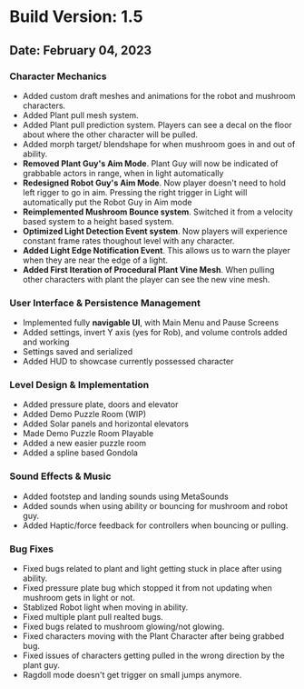 # Build Version: 1.5

## Date: February 04, 2023

### Character Mechanics

- Added custom draft meshes and animations for the robot and mushroom characters.
- Added Plant pull mesh system.
- Added Plant pull prediction system. Players can see a decal on the floor about where the other character will be pulled.
- Added morph target/ blendshape for when mushroom goes in and out of ability.
- **Removed Plant Guy's Aim Mode**. Plant Guy will now be indicated of grabbable actors in range, when in light automatically
- **Redesigned Robot Guy's Aim Mode**. Now player doesn't need to hold left rigger to go in aim. Pressing the right trigger in Light will automatically put the Robot Guy in Aim mode
- **Reimplemented Mushroom Bounce system**. Switched it from a velocity based system to a height based system.
- **Optimized Light Detection Event system**. Now players will experience constant frame rates thoughout level with any character.
- **Added Light Edge Notification Event**. This allows us to warn the player when they are near the edge of a light.
- **Added First Iteration of Procedural Plant Vine Mesh**. When pulling other characters with plant the player can see the new vine mesh.

### User Interface & Persistence Management

- Implemented fully **navigable UI**, with Main Menu and Pause Screens
- Added settings, invert Y axis (yes for Rob), and volume controls added and working
- Settings saved and serialized
- Added HUD to showcase currently possessed character
  
### Level Design & Implementation

- Added pressure plate, doors and elevator
- Added Demo Puzzle Room (WIP)
- Added Solar panels and horizontal elevators
- Made Demo Puzzle Room Playable
- Added a new easier puzzle room
- Added a spline based Gondola

### Sound Effects & Music

- Added footstep and landing sounds using MetaSounds
- Added sounds when using ability or bouncing for mushroom and robot guy.
- Added Haptic/force feedback for controllers when bouncing or pulling.

### Bug Fixes

- Fixed bugs related to plant and light getting stuck in place after using ability.
- Fixed pressure plate bug which stopped it from not updating when mushroom gets in light or not.
- Stablized Robot light when moving in ability.
- Fixed multiple plant pull realted bugs.
- Fixed bugs related to mushroom glowing/not glowing.
- Fixed characters moving with the Plant Character after being grabbed bug.
- Fixed issues of characters getting pulled in the wrong direction by the plant guy.
- Ragdoll mode doesn't get trigger on small jumps anymore.

